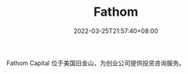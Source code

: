 ﻿---
weight: 
title: "Fathom"
description: "Fathom Capital 位于美国旧金山，为创业公司提供投资咨询服务"
date: 2022-03-25T21:57:40+08:00
lastmod: 2022-03-25T16:45:40+08:00
draft: false
authors: ["Metabd"]
featuredImage: "fathom.jpg"
link: ""
tags: ["投资机构","Fathom"]
categories: ["navigation"]
navigation: ["投资机构"]
lightgallery: true
toc: true
pinned: false
recommend: false
recommend1: false
---
Fathom Capital 位于美国旧金山，为创业公司提供投资咨询服务。
